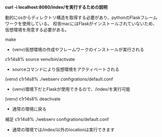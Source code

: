 **curl -i localhost:8080/index/を実行するための説明**

動的にosからディレクトリ構造を取得する必要があり、pythonのFlaskフレームワークを使用している。
校舎macにはFlaskがインストールされていないため、仮想環境を用意する必要がある。

make
- (venv)仮想環境の作成やフレームワークのインストールが実行される

c1r14s8% source venv/bin/activate
- sourceコマンドにより仮想環境をアクティベートされる

(venv) c1r14s8% ./webserv configrations/default.conf
- (venv)環境下だとFlaskが使用できるので、/index/を実行可能

(venv) c1r14s8% deactivate
- 通常の環境に戻る

補足
c1r14s8% ./webserv configrations/default.conf
- 通常の環境では/index/以外のlocationは実行できます
